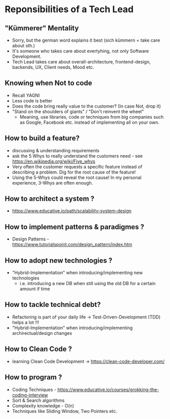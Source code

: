 # Reponsibilities of a Tech Lead

## "Kümmerer" Mentality
- Sorry, but the german word explains it best (sich kümmern = take care about sth.)
- It's someone who takes care about evertyhing, not only Software Development.
- Tech Lead takes care about overall-architecture, frontend-design, backends, UX, Client needs, Mood etc.

## Knowing when Not to code
- Recall YAGNI
- Less code is better
- Does the code bring really value to the customer?
(In case Not, drop it)
- "Stand on the shoulders of giants" / "Don't reinvent the wheel" 
   - Meaning, use libraries, code or techniques from big companies such as Google, Facebook etc. instead of implementing all on your own. 

## How to build a feature?
- discussing & understanding requirements
- ask the 5 Whys to really understand the customers need - see https://en.wikipedia.org/wiki/Five_whys
- Very often the customer requests a specific feature instead of describing a problem. Dig for the root cause of the feature!
- Using the 5-Whys could reveal the root cause! In my personal experience, 3-Whys are often enough.

## How to architect a system ?
- https://www.educative.io/path/scalability-system-design

## How to implement patterns & paradigmes ?
- Design Patterns - https://www.tutorialspoint.com/design_pattern/index.htm

## How to adopt new technologies ?
- "Hybrid-Implementation" when introducing/implementing new technologies
  * i.e. introducing a new DB when still using the old DB for a certain amount if time

## How to tackle technical debt?
- Refactoring is part of your daily life -> Test-Driven-Development (TDD) helps a lot !!!
- "Hybrid-Implementation" when introducing/implementing archirectual/design changes

## How to Clean Code ?
- learning Clean Code Development -> https://clean-code-developer.com/

## How to program ?
- Coding Techniques - https://www.educative.io/courses/grokking-the-coding-interview
- Sort & Search algorithms
- Complexity knowledge - O(n) 
- Techniques like Sliding Window, Two Pointers etc.
